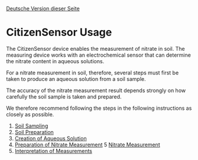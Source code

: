 [Deutsche Version dieser Seite](https://github.com/CitizenSensor/CitizenSensor/blob/master/Wiki/CS_Usage-DE.md)


# CitizenSensor Usage #

The CitizenSensor device enables the measurement of nitrate in soil. The measuring device works with an electrochemical sensor that can determine the nitrate content in aqueous solutions.

For a nitrate measurement in soil, therefore, several steps must first be taken to produce an aqueous solution from a soil sample.

The accuracy of the nitrate measurement result depends strongly on how carefully the soil sample is taken and prepared.

We therefore recommend following the steps in the following instructions as closely as possible.


1. [Soil Sampling](https://github.com/CitizenSensor/CitizenSensor/blob/master/Wiki/CS_Usage_SoilSampling.md)
2. [Soil Preparation](https://github.com/CitizenSensor/CitizenSensor/blob/master/Wiki/CS_Usage_SoilPreparation.md)
3. [Creation of Aqueous Solution](https://github.com/CitizenSensor/CitizenSensor/blob/master/Wiki/CS_Usage_AqueousSolution.md)
4. [Preparation of Nitrate Measurement](https://github.com/CitizenSensor/CitizenSensor/blob/master/Wiki/CS_Usage_Preparation.md)
5 [Nitrate Measurement](https://github.com/CitizenSensor/CitizenSensor/blob/master/Wiki/CS_Usage_Measurement.md)
6. [Interpretation of Measurements](https://github.com/CitizenSensor/CitizenSensor/blob/master/Wiki/CS_Usage_Interpretation.md)